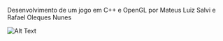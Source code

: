 Desenvolvimento de um jogo em C++ e OpenGL por
Mateus Luiz Salvi e Rafael Oleques Nunes

![Alt Text](https://cdn.discordapp.com/attachments/484444592502997012/777756020579631134/1604838266844.gif)
